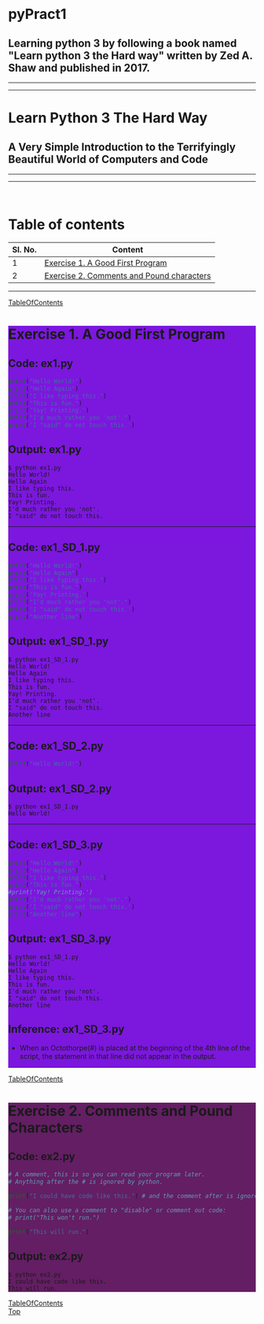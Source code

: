 <br id="top"/>

# pyPract1

## Learning python 3 by following a book named "Learn python 3 the Hard way" written by **Zed A. Shaw** and published in 2017.

---
---
# Learn Python 3 The Hard Way

## A Very Simple Introduction to the Terrifyingly Beautiful World of Computers and Code

---
---

<br id="TableOfContents"/>

# Table of contents
|Sl. No.|Content|
|---|---|
|1|<a href="#ex1">Exercise 1. A Good First Program</a>|
|2|<a href="#ex2">Exercise 2. Comments and Pound characters</a>|

---
<a href="#TableOfContents">TableOfContents</a>
<br id="ex1"/>
<div style="background-color:rgb(124, 23, 222)">

# Exercise 1. A Good First Program

## Code: ex1.py
```python
print("Hello World!")
print("Hello Again")
print("I like typing this.")
print("This is fun.")
print('Yay! Printing.')
print("I'd much rather you 'not'.")
print('I "said" do not touch this.')
```
## Output: ex1.py
```
$ python ex1.py
Hello World!
Hello Again
I like typing this.
This is fun.
Yay! Printing.
I'd much rather you 'not'.
I "said" do not touch this.
```

---

## Code: ex1_SD_1.py

```python
print("Hello World!")
print("Hello Again")
print("I like typing this.")
print("This is fun.")
print('Yay! Printing.')
print("I'd much rather you 'not'.")
print('I "said" do not touch this.')
print("Another line")
```

## Output: ex1_SD_1.py
```
$ python ex1_SD_1.py
Hello World!
Hello Again
I like typing this.
This is fun.
Yay! Printing.
I'd much rather you 'not'.
I "said" do not touch this.
Another line
```

---

## Code: ex1_SD_2.py

```python
print("Hello World!")
```

## Output: ex1_SD_2.py
```
$ python ex1_SD_1.py
Hello World!
```

---

## Code: ex1_SD_3.py

```python
print("Hello World!")
print("Hello Again")
print("I like typing this.")
print("This is fun.")
#print('Yay! Printing.')
print("I'd much rather you 'not'.")
print('I "said" do not touch this.')
print("Another line")
```

## Output: ex1_SD_3.py
```
$ python ex1_SD_1.py
Hello World!
Hello Again
I like typing this.
This is fun.
I'd much rather you 'not'.
I "said" do not touch this.
Another line
```

## Inference: ex1_SD_3.py
- When an Octothorpe(#) is placed at the beginning of the 4th line of the script, the statement in that line did not appear in the output.
---


</div>
<a href="#TableOfContents">TableOfContents</a>
<br id="ex2"/>
<div style="background-color:rgb(100, 30, 100)">

# Exercise 2. Comments and Pound Characters

## Code: ex2.py
```python
# A comment, this is so you can read your program later.
# Anything after the # is ignored by python.

print("I could have code like this.") # and the comment after is ignored

# You can also use a comment to "disable" or comment out code:
# print("This won't run.")

print("This will run.")
```

## Output: ex2.py
```
$ python ex2.py
I could have code like this.
This will run.
```
</div>
<a href="#TableOfContents">TableOfContents</a>
<br/>
<a href="#top">Top</a>
